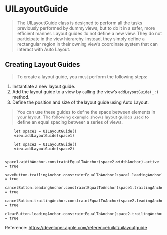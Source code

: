 # UILayoutGuide

>The UILayoutGuide class is designed to perform all the tasks previously performed by dummy views, but to do it in a safer, more efficient manner. Layout guides do not define a new view. They do not participate in the view hierarchy. Instead, they simply define a rectangular region in their owning view’s coordinate system that can interact with Auto Layout.


## Creating Layout Guides

>To create a layout guide, you must perform the following steps:
1. Instantiate a new layout guide.
2. Add the layout guide to a view by calling the view’s `addLayoutGuide(_:)` method.
3. Define the position and size of the layout guide using Auto Layout.

>You can use these guides to define the space between elements in your layout. The following example shows layout guides used to define an equal spacing between a series of views.

  ```
      let space1 = UILayoutGuide()
      view.addLayoutGuide(space1)

      let space2 = UILayoutGuide()
      view.addLayoutGuide(space2)

      space1.widthAnchor.constraintEqualToAnchor(space2.widthAnchor).active = true
      saveButton.trailingAnchor.constraintEqualToAnchor(space1.leadingAnchor).active = true
      cancelButton.leadingAnchor.constraintEqualToAnchor(space1.trailingAnchor).active = true
      cancelButton.trailingAnchor.constraintEqualToAnchor(space2.leadingAnchor).active = true
      clearButton.leadingAnchor.constraintEqualToAnchor(space2.trailingAnchor).active = true
   ```


Reference: https://developer.apple.com/reference/uikit/uilayoutguide   

